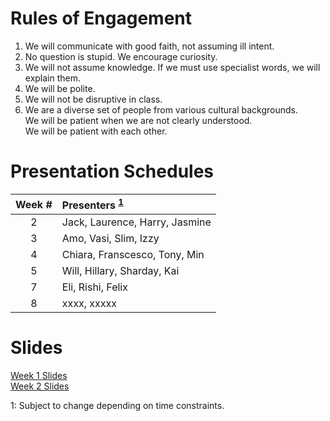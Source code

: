 # Rules of Engagement
1. We will communicate with good faith, not assuming ill intent.
2. No question is stupid. We encourage curiosity.
3. We will not assume knowledge. If we must use specialist words, we will explain them.
4. We will be polite.
5. We will not be disruptive in class. 
6. We are a diverse set of people from various cultural backgrounds.  
   We will be patient when we are not clearly understood.  
   We will be patient with each other.
   
# Presentation Schedules

|Week #|Presenters <sup>[1](#note1)<sup>                 |
|:----:|:------------------------------------------------|
|2     | Jack, Laurence, Harry, Jasmine                  |
|3     | Amo, Vasi, Slim, Izzy                           |
|4     | Chiara, Franscesco, Tony, Min                   |
|5     | Will, Hillary, Sharday, Kai                     |
|7     | Eli, Rishi, Felix                               |
|8     | xxxx, xxxxx                                     |

# Slides
[Week 1 Slides](Slides/Week1_CreateCanvas.html)  
[Week 2 Slides](Slides/Week1_CreateCanvas.html)


<a name="note1">1</a>: Subject to change depending on time constraints.
